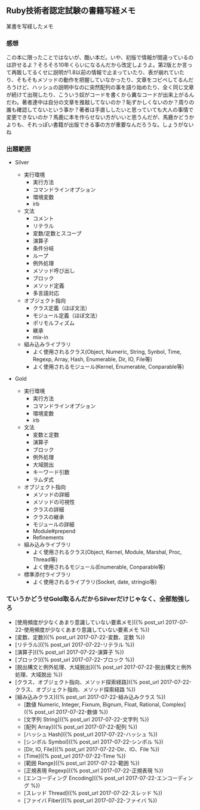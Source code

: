 ## Ruby技術者認定試験の書籍写経メモ

某書を写経したメモ

### 感想

この本に限ったことではないが、酷い本だ。いや、初版で情報が間違っているのは許せるよ？そろそろ10年くらいになるんだから改定しようよ。第2版とか言って再販してるくせに説明が1.8以前の情報で止まっていたり、表が崩れていたり、そもそもメソッドの動作を把握していなかったり、文章をコピペしてるんだろうけど、ハッシュの説明中なのに突然配列の事を語り始めたり、全く同じ文章が続けて出現したり、こういう奴がコードを書くから糞なコードが出来上がるんだわ。著者連中は自分の文章を推敲してないのか？恥ずかしくないのか？周りの誰も確認してないという事か？著者は手直ししたいと思っていても大人の事情で変更できないのか？馬鹿に本を作らせない方がいいと思うんだが、馬鹿かどうかよりも、それっぽい書籍が出版できる事の方が重要なんだろうな。しょうがないね

### 出題範囲

- Silver
  - 実行環境
    - 実行方法
    - コマンドラインオプション
    - 環境変数
    - irb
  - 文法
    - コメント
    - リテラル
    - 変数/定数とスコープ
    - 演算子
    - 条件分岐
    - ループ
    - 例外処理
    - メソッド呼び出し
    - ブロック
    - メソッド定義
    - 多言語対応
  - オブジェクト指向
    - クラス定義（ほぼ文法）
    - モジュール定義（ほぼ文法）
    - ポリモルフィズム
    - 継承
    - mix-in
  - 組み込みライブラリ
    - よく使用されるクラス(Object, Numeric, String, Synbol, Time, Regexp, Array, Hash, Enumerable, Dir, IO, File等)
    - よく使用されるモジュール(Kernel, Enumerable, Conparable等)

- Gold
  - 実行環境
    - 実行方法
    - コマンドラインオプション
    - 環境変数
    - irb
  - 文法
    - 変数と定数
    - 演算子
    - ブロック
    - 例外処理
    - 大域脱出
    - キーワード引数
    - ラムダ式
  - オブジェクト指向
    - メソッドの詳細
    - メソッドの可視性
    - クラスの詳細
    - クラスの継承
    - モジュールの詳細
    - Module#prepend
    - Refinements
  - 組み込みライブラリ
    - よく使用されるクラス(Object, Kernel, Module, Marshal, Proc, Thread等)
    - よく使用されるモジュール(Enumerable, Conparable等)
  - 標準添付ライブラリ
    - よく使用されるライブラリ(Socket, date, stringio等)

### ていうかどうせGold取るんだからSilverだけじゃなく、全部勉強しろ

- [使用頻度が少なくあまり意識していない要素メモ]({% post_url 2017-07-22-使用頻度が少なくあまり意識していない要素メモ %})
- [変数、定数]({% post_url 2017-07-22-変数、定数 %})
- [リテラル]({% post_url 2017-07-22-リテラル %})
- [演算子]({% post_url 2017-07-22-演算子 %})
- [ブロック]({% post_url 2017-07-22-ブロック %})
- [脱出構文と例外処理、大域脱出]({% post_url 2017-07-22-脱出構文と例外処理、大域脱出 %})
- [クラス、オブジェクト指向、メソッド探索経路]({% post_url 2017-07-22-クラス、オブジェクト指向、メソッド探索経路 %})
- [組み込みクラス]({% post_url 2017-07-22-組み込みクラス %})
  - [数値 Numeric, Integer, Fixnum, Bignum, Float, Rational, Complex]({% post_url 2017-07-22-数値 %})
  - [文字列 String]({% post_url 2017-07-22-文字列 %})
  - [配列 Array]({% post_url 2017-07-22-配列 %})
  - [ハッシュ Hash]({% post_url 2017-07-22-ハッシュ %})
  - [シンボル Symbol]({% post_url 2017-07-22-シンボル %})
  - [Dir, IO, File]({% post_url 2017-07-22-Dir、IO、File %})
  - [Time]({% post_url 2017-07-22-Time %})
  - [範囲 Range]({% post_url 2017-07-22-範囲 %})
  - [正規表現 Regexp]({% post_url 2017-07-22-正規表現 %})
  - [エンコーディング Encoding]({% post_url 2017-07-22-エンコーディング %})
  - [スレッド Thread]({% post_url 2017-07-22-スレッド %})
  - [ファイバ Fiber]({% post_url 2017-07-22-ファイバ %})
